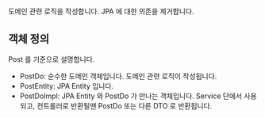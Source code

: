#
도메인 관련 로직을 작성합니다. JPA 에 대한 의존을 제거합니다.

## 객체 정의
Post 를 기준으로 설명합니다.
- PostDo: 순수한 도메인 객체입니다. 도메인 관련 로직이 작성됩니다.
- PostEntity: JPA Entity 입니다.
- PostDoImpl: JPA Entity 와 PostDo 가 만나는 객체입니다. Service 단에서 사용되고, 컨트롤러로 반환될땐 PostDo 또는 다른 DTO 로 반환됩니다.